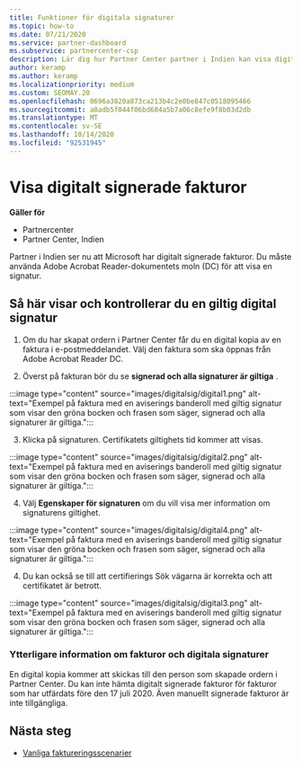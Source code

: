 ```yaml
---
title: Funktioner för digitala signaturer
ms.topic: how-to
ms.date: 07/21/2020
ms.service: partner-dashboard
ms.subservice: partnercenter-csp
description: Lär dig hur Partner Center partner i Indien kan visa digitalt signerade fakturor och ta emot digitala kopior av fakturor för beställningar som skapats i Partner Center.
author: keramp
ms.author: keramp
ms.localizationpriority: medium
ms.custom: SEOMAY.20
ms.openlocfilehash: 0696a3820a873ca213b4c2e0be847c0518095466
ms.sourcegitcommit: a8adb5f044f06bd684a5b7a06c8efe9f8b03d2db
ms.translationtype: MT
ms.contentlocale: sv-SE
ms.lasthandoff: 10/14/2020
ms.locfileid: "92531945"
---
```

# <a name="view-digitally-signed-invoices"></a>Visa digitalt signerade fakturor

**Gäller för**

- Partnercenter
- Partner Center, Indien


Partner i Indien ser nu att Microsoft har digitalt signerade fakturor. Du måste använda Adobe Acrobat Reader-dokumentets moln (DC) för att visa en signatur.

## <a name="how-to-view-and-insure-a-valid-digital-signature"></a>Så här visar och kontrollerar du en giltig digital signatur


1. Om du har skapat ordern i Partner Center får du en digital kopia av en faktura i e-postmeddelandet. Välj den faktura som ska öppnas från Adobe Acrobat Reader DC.


2. Överst på fakturan bör du se **signerad och alla signaturer är giltiga** .
 
 :::image type="content" source="images/digitalsig/digital1.png" alt-text="Exempel på faktura med en aviserings banderoll med giltig signatur som visar den gröna bocken och frasen som säger, signerad och alla signaturer är giltiga.":::

3. Klicka på signaturen. Certifikatets giltighets tid kommer att visas.

:::image type="content" source="images/digitalsig/digital2.png" alt-text="Exempel på faktura med en aviserings banderoll med giltig signatur som visar den gröna bocken och frasen som säger, signerad och alla signaturer är giltiga."::: 

4. Välj **Egenskaper för signaturen** om du vill visa mer information om signaturens giltighet.

:::image type="content" source="images/digitalsig/digital4.png" alt-text="Exempel på faktura med en aviserings banderoll med giltig signatur som visar den gröna bocken och frasen som säger, signerad och alla signaturer är giltiga."::: 

4. Du kan också se till att certifierings Sök vägarna är korrekta och att certifikatet är betrott.

 :::image type="content" source="images/digitalsig/digital3.png" alt-text="Exempel på faktura med en aviserings banderoll med giltig signatur som visar den gröna bocken och frasen som säger, signerad och alla signaturer är giltiga.":::

### <a name="additional-information-on-invoices-and-digital-signatures"></a>Ytterligare information om fakturor och digitala signaturer

En digital kopia kommer att skickas till den person som skapade ordern i Partner Center. Du kan inte hämta digitalt signerade fakturor för fakturor som har utfärdats före den 17 juli 2020. Även manuellt signerade fakturor är inte tillgängliga.

## <a name="next-steps"></a>Nästa steg

- [Vanliga faktureringsscenarier](common-billing-scenarios.md)